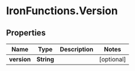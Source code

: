 # IronFunctions.Version

## Properties
Name | Type | Description | Notes
------------ | ------------- | ------------- | -------------
**version** | **String** |  | [optional] 


